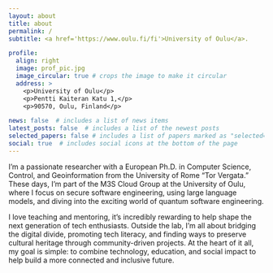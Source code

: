 ```yaml
---
layout: about
title: about
permalink: /
subtitle: <a href='https://www.oulu.fi/fi'>University of Oulu</a>.

profile:
  align: right
  image: prof_pic.jpg
  image_circular: true # crops the image to make it circular
  address: >
    <p>University of Oulu</p>
    <p>Pentti Kaiteran Katu 1,</p>
    <p>90570, Oulu, Finland</p>

news: false  # includes a list of news items
latest_posts: false  # includes a list of the newest posts
selected_papers: false # includes a list of papers marked as "selected={true}"
social: true  # includes social icons at the bottom of the page
---
```


I’m a passionate researcher with a European Ph.D. in Computer Science, Control, and Geoinformation from the University of Rome “Tor Vergata.” These days, I’m part of the M3S Cloud Group at the University of Oulu, where I focus on secure software engineering, using large language models, and diving into the exciting world of quantum software engineering.

I love teaching and mentoring, it’s incredibly rewarding to help shape the next generation of tech enthusiasts. Outside the lab, I’m all about bridging the digital divide, promoting tech literacy, and finding ways to preserve cultural heritage through community-driven projects. At the heart of it all, my goal is simple: to combine technology, education, and social impact to help build a more connected and inclusive future.